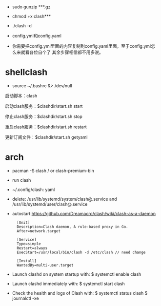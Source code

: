 #

- sudo gunzip ***.gz
- chmod +x clash***
- ./clash -d

- config.yml和config.yaml
- 你需要把config.yml里面的内容复制到config.yaml里面，至于config.yml怎么来就看各位自个了
其余步骤相信都不用多说。


# shellclash


- source ~/.bashrc &> /dev/null

启动脚本：clash

启动clash服务：$clashdir/start.sh start

停止clash服务：$clashdir/start.sh stop

重启clash服务：$clashdir/start.sh restart

更新订阅文件：$clashdir/start.sh getyaml

# arch

- pacman -S clash / or clash-premium-bin
- run clash
- ~/.config/clash: yaml

- delete: /usr/lib/systemd/system/clash@.service and  /usr/lib/systemd/user/clash@.service

- autostart:https://github.com/Dreamacro/clash/wiki/clash-as-a-daemon

        [Unit]
        Description=Clash daemon, A rule-based proxy in Go.
        After=network.target
        
        [Service]
        Type=simple
        Restart=always
        ExecStart=/usr/local/bin/clash -d /etc/clash // need change
        
        [Install]
        WantedBy=multi-user.target

- Launch clashd on system startup with:
$ systemctl enable clash
- Launch clashd immediately with:
$ systemctl start clash
- Check the health and logs of Clash with:
$ systemctl status clash
$ journalctl -xe
